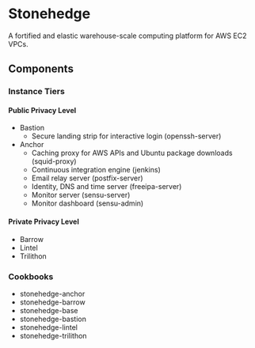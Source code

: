 Stonehedge
==========

A fortified and elastic warehouse-scale computing platform for AWS EC2 VPCs.


Components
----------



### Instance Tiers

#### Public Privacy Level

  - Bastion
    - Secure landing strip for interactive login (openssh-server)
  - Anchor
    - Caching proxy for AWS APIs and Ubuntu package downloads (squid-proxy)
    - Continuous integration engine (jenkins)
    - Email relay server (postfix-server)
    - Identity, DNS and time server (freeipa-server)
    - Monitor server (sensu-server)
    - Monitor dashboard (sensu-admin)

#### Private Privacy Level

  - Barrow
  - Lintel
  - Trilithon

### Cookbooks
  - stonehedge-anchor
  - stonehedge-barrow
  - stonehedge-base
  - stonehedge-bastion
  - stonehedge-lintel
  - stonehedge-trilithon
